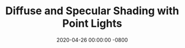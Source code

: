 ---
layout: post
title:  "Diffuse and Specular Shading with Point Lights"
date:   2020-04-26 00:00:00 -0800
categories: lighting shading
visible: 0
---